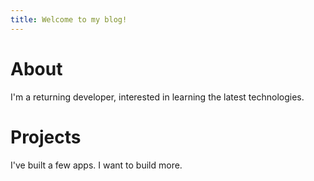```yaml
---
title: Welcome to my blog!
---
```

# About
I'm a returning developer, interested in learning the latest technologies.  
# Projects
I've built a few apps. I want to build more.

